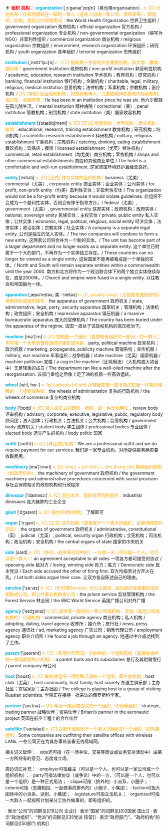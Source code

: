 ☀ <font color="red">**组织 机构：**</font>
<font color="sky blue">**organization**</font> [͵ɔ:ɡənaɪ'zeɪʃn]（英也用organisation）
<font color="orange">n. [C] 为达到某一目标而团结在一起的一群人（这些人组成一家公司、俱乐部等），即组织，机构。是此义的常规用词：</font>the World Health Organization 世界卫生组织 / government organization 政府机构 / official organization 官方机构 / professional organization 专业机构 / non-governmental organization（缩写为NGO）非营利性组织 / commercial organization 商业机构 / religious organization 宗教组织 / environment, research organization 环保组织；研究机构 / youth organization 青年组织 / terrorist organization 恐怖组织

<font color="sky blue">**institution**</font> [͵ɪnstɪ'tju:ʃn] 
<font color="orange">n. 1 [C] 拥有某一宗旨的大型重要机构，如大学、教堂、银行等：</font>government institution 政府机构 / non-profit institution 非营利性机构 / academic, education, research institution 学术机构；教育机构；研究机构 / banking, financial institution 银行机构；金融机构 / charitable, legal, military, religious, medical institution 慈善机构；法律机构；军事机构；宗教机构；医疗机构 <font color="orange">2 [C] [常贬] 社会福利机构，如照顾老年人、儿童或精神病患者的福利机构、孤儿院、收容所等：</font>He has been in an institution since he was six. 他六岁起就在孤儿院生活。/ mental institution 精神病院 / correctional（美）, penal institution 管教机构；刑罚机构 / state institution（美）国家收容机构
           
<font color="sky blue">**establishment**</font> [ɪˈstæblɪʃmənt]
<font color="orange">n. [C] [正式] 组织机构；大型机构；商业机构；旅馆：</font>educational, research, training establishment 教育机构；研究机构；培训机构 / a scientific research establishment 科研机构 / military, religious establishment 军事机构；宗教机构 / catering, drinking, eating establishment 餐饮机构；饮品店；餐馆 / licensed establishment（尤英）特许机构 / commercial, retail establishment（均尤美）商业机构；零售机构 / shops and other commercial establishments 商店和其他商业单位 / The hotel is a comfortable and well-run establishment. 这家旅馆环境舒适且经营良好。
                      
<font color="sky blue">**entity**</font> [ˈentəti]
<font color="orange">n. [C] [正式] 作为实体的组织机构：</font>business（尤美）, commercial（尤美）, corporate entity 商业实体；企业实体；公司实体 / for-profit, non-profit entity（均美）盈利性实体；非盈利性实体 / The organization would not be a for-profit entity because it would violate guidelines. 此组织不会成为一个盈利性实体，否则会有悖于指导方针。/ federal（尤美）, government（尤美）, governmental entity 联邦实体；政府机构；政府实体 / national, sovereign entity 民族实体；主权实体 / private, public entity 私人实体；公共实体 / economic, legal, political, religious, social entity 经济实体；法律实体；政治实体；宗教实体；社会实体 / A company is a separate legal entity. 公司是独立的法人实体。/ The two companies will combine to form a new entity. 这两家公司将合并为一个新的实体。/ The unit has become part of a larger department and no longer exists as a separate entity. 这个单位已附属于一个大的部门，不再作为一个实体独立存在。/ These countries can no longer be viewed as a single entity. 这些国家不能再被看成是一个单独的实体。/ North and South will remain separate entities within a commonwealth until the year 2000. 南方和北方将作为一个政治联合体下的两个独立实体继续存在，直至2000年。/ Church and empire were fused in a single entity. 以往教会和帝国融为一体。

<font color="sky blue">**apparatus**</font> [ˌæpəˈreɪtəs; 美 -ˈrætəs]
<font color="orange">n. [C, usually sing.]（尤指政党或政府的）体制结构或组织结构：</font>the apparatus of government 政府机关 / state, administrative, legal, party, security apparatus 国家机关；管理机构；法律机构；政党组织；安全机构 / repressive apparatus 镇压机器 / a massive bureaucratic apparatus 庞大的官僚机构 / The country has been buried under the apparatus of the regime. 该国一直处于该政权机构的高压统治下。

<font color="sky blue">**machine**</font> [mə'ʃi:n] 
<font color="orange">n. [C] 控制着一个组织（或控制该组织的一部分）的一群人；也可指一个大型的管控良好的组织或体系：</font>party, political machine 政党机构；政治机器 / marketing, propaganda, publicity machine 营销系统；宣传机器 / military, war machine 军事组织；战争机器 / state machine（尤英）国家机器 / machine politician 党棍 / a cog in the machine（比喻用法）（大机构或大项目中）无足轻重的成员 / The department ran like a well-oiled machine after the reorganisation. 该部门重组之后像上足了油的机器一样高效运转。

<font color="sky blue">**wheel**</font> [wi:l, hw-] 
<font color="orange">n. [pl.] wheels (of sth) 运转起来像一部复杂的机器一样难以理解的一个组织或系统：</font>the wheels of administration 复杂的行政机构 / the wheels of commerce 复杂的商业机构

<font color="sky blue">**body**</font> ['bɒdɪ] 
<font color="orange">n. [C] 官方或正式的团体，组织。是一种比喻用法：</font>review body 评审机构 / advisory, corporate, executive, legislative, public, regulatory body 顾问团；法人团体；行政机关；立法机关；公共机构；监管机构 / government body 政府机关 / student body 学生团体 / professional bodies 专业团体 / elected body 选举产生的机构 / body politic 国家
       
<font color="sky blue">**outfit**</font> [ˈaʊtfɪt]
<font color="orange">n. [C] [非正式] 机构：</font>We are a professional outfit and we do require payment for our services. 我们是一家专业机构，对所提供服务确实要收取费用。

<font color="sky blue">**machinery**</font> [məˈʃi:nəri]
<font color="orange">n. [U, sing.] ~ (of sth) / ~ (for doing sth) 某种组织机构（如政府机构）：</font>the machinery of government 政府机构 / the government machinery and administrative procedures concerned with social provision 与社会保障相关的政府机构和行政程序

<font color="sky blue">**dinosaur**</font> ['daɪnəsɔ:] 
<font color="orange">n. [C] [贬] 庞大、低效且落后的组织：</font>industrial dinosaurs 庞大臃肿的工业企业
           
<font color="sky blue">**giant**</font> [ˈdʒaɪənt]
<font color="orange">n. [C] 强大的组织机构：</font>了解即可
 
<font color="sky blue">**organ**</font> ['ɔ:ɡən] 
<font color="orange">n. [C] [正式] 官方机构（其隶属于一个更大的组织，且秉持特定的宗旨）：</font>the organs of government 政府机关 / administrative, constitutional（英）, judicial（尤英）, political, security organ 行政机构；立宪机构；司法机构；政治机构；安全机构 / the central organs of state 国家的中央机关

<font color="sky blue">**side**</font> [saɪd] 
<font color="orange">n. [C]（争论、战争等活动中的）一方或一派（可以是一个人，也可以是一群人）：</font>an agreement acceptable to all sides 一项各方都可接受的协议 / opposing side 敌对方 / losing, winning side 败方；胜方 / Democratic side 民主党派 / Each side accused the other of firing first. 双方均指责对方开火在先。/ Let both sides argue their case. 让双方各自陈述自己的理由。

<font color="sky blue">**service**</font> ['sə:vɪs] 
<font color="orange">n. [C]（也可用Service）为公众提供…或为政府做某事的组织机构或公司，即公共事业机构或公司：</font>the prison service 监狱管理机构 / the Forest Service 林业局 / the BBC World Service 英国广播公司对外广播

<font color="sky blue">**agency**</font> ['eɪdӡənsɪ] 
<font color="orange">n. [C] 提供某一服务的一家公司或机构，尤指（其他公司或机构的）代理机构：</font>commercial, private agency 商业机构；私人机构 / adopting, dating, travel agency 收养所；婚介所；旅行社 / news, press agency 通讯社 / ad, marketing agency 广告公司；销售代理公司 / employment agency 职业介绍所 / He found a job through an agency. 他通过中介成功找到了工作。

<font color="sky blue">**parent**</font> ['peərənt] 
<font color="orange">n. [C]（常用作形容词）创始性的一个组织机构（其拥有或控制一些同类型的小机构）：</font>a parent bank and its subsidiaries 总行及其附属银行 / parent company 母公司

<font color="sky blue">**host**</font> [həʊst] 
<font color="orange">n. [C] 举办或组织一项特殊活动的一个组织，即主办机构：</font>host club（尤英）, host community, host family, host society 东道主俱乐部；主办社区；寄宿家庭；主办社团 / The college is playing host to a group of visiting Russian scientists. 学院正在接待一批来访的俄罗斯科学家。

<font color="sky blue">**partner**</font> ['pɑːtnə] 
<font color="orange">n. [C] 与另一国达成协议的一个组织，即伙伴组织：</font>strategic, trading partner 战略伙伴；贸易伙伴 / Britain’s partner in the aeronautic project 英国在航空工程上的合作伙伴

<font color="sky blue">**satellite**</font> ['sætəlaɪt] 
<font color="orange">n. [C] 受制于或依附于一个更大的组织的一个组织，即外围组织：</font>Some companies are outfitting their satellite offices with wireless LANs. 一些公司正在为其办事处装备无线局域网。

相关词义延伸：
· side还可指（在一场争论、交易等商业或业务安排活动中）由某一方所持有的意见、态度或立场。

周边词汇补充：
· employer可指雇主（可以是一个人，也可以是一家公司或一个组织机构）；
· party可指法律协议（或争论）中的一方，（可以是一个人，也可以是一个组织）是一种正式用法；
· clique可指（排外的）小派系、小圈子；
· coterie可指（志趣相投、一起做事而排外的）小圈子、小集团；
· faction可指大团体中的小派系、派别、小集团；
· legislature可指立法机关；
· organized可指一大群人一起按照计划来分工协作做事的，即有组织的。

· 表示“公司”的词群见[[19公司 企业]]
· 表示“国家”的词群见[[02国家 国土]]
· 表示“政治组织”、“党派”的词群见[[35党派 阵营]]
· 表示“政府部门”、“政府机构”的词群见[[50部门 机构]]
